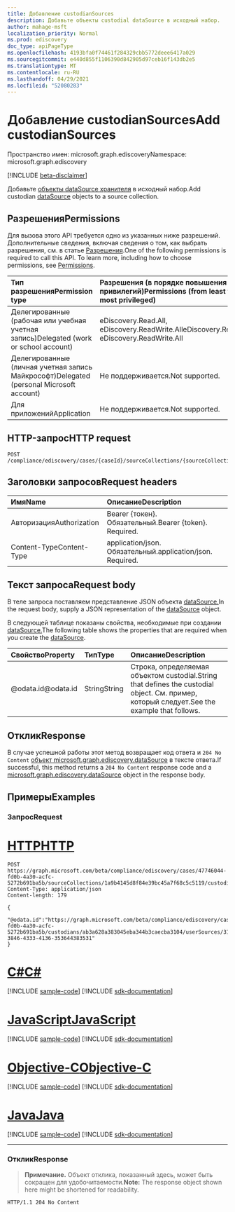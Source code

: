 ```yaml
---
title: Добавление custodianSources
description: Добавьте объекты custodial dataSource в исходный набор.
author: mahage-msft
localization_priority: Normal
ms.prod: ediscovery
doc_type: apiPageType
ms.openlocfilehash: 4193bfa0f74461f284329cbb5772deee6417a029
ms.sourcegitcommit: e440d855f1106390d842905d97ceb16f143db2e5
ms.translationtype: MT
ms.contentlocale: ru-RU
ms.lasthandoff: 04/29/2021
ms.locfileid: "52080283"
---
```

# <a name="add-custodiansources"></a><span data-ttu-id="0df78-103">Добавление custodianSources</span><span class="sxs-lookup"><span data-stu-id="0df78-103">Add custodianSources</span></span>

<span data-ttu-id="0df78-104">Пространство имен: microsoft.graph.ediscovery</span><span class="sxs-lookup"><span data-stu-id="0df78-104">Namespace: microsoft.graph.ediscovery</span></span>

[!INCLUDE [beta-disclaimer](../../includes/beta-disclaimer.md)]

<span data-ttu-id="0df78-105">Добавьте [объекты dataSource хранителя](../resources/ediscovery-datasource.md) в исходный набор.</span><span class="sxs-lookup"><span data-stu-id="0df78-105">Add custodian [dataSource](../resources/ediscovery-datasource.md) objects to a source collection.</span></span>

## <a name="permissions"></a><span data-ttu-id="0df78-106">Разрешения</span><span class="sxs-lookup"><span data-stu-id="0df78-106">Permissions</span></span>

<span data-ttu-id="0df78-p101">Для вызова этого API требуется одно из указанных ниже разрешений. Дополнительные сведения, включая сведения о том, как выбрать разрешения, см. в статье [Разрешения](/graph/permissions-reference).</span><span class="sxs-lookup"><span data-stu-id="0df78-p101">One of the following permissions is required to call this API. To learn more, including how to choose permissions, see [Permissions](/graph/permissions-reference).</span></span>

|<span data-ttu-id="0df78-109">Тип разрешения</span><span class="sxs-lookup"><span data-stu-id="0df78-109">Permission type</span></span>|<span data-ttu-id="0df78-110">Разрешения (в порядке повышения привилегий)</span><span class="sxs-lookup"><span data-stu-id="0df78-110">Permissions (from least to most privileged)</span></span>|
|:---|:---|
|<span data-ttu-id="0df78-111">Делегированные (рабочая или учебная учетная запись)</span><span class="sxs-lookup"><span data-stu-id="0df78-111">Delegated (work or school account)</span></span>|<span data-ttu-id="0df78-112">eDiscovery.Read.All, eDiscovery.ReadWrite.All</span><span class="sxs-lookup"><span data-stu-id="0df78-112">eDiscovery.Read.All, eDiscovery.ReadWrite.All</span></span>|
|<span data-ttu-id="0df78-113">Делегированные (личная учетная запись Майкрософт)</span><span class="sxs-lookup"><span data-stu-id="0df78-113">Delegated (personal Microsoft account)</span></span>|<span data-ttu-id="0df78-114">Не поддерживается.</span><span class="sxs-lookup"><span data-stu-id="0df78-114">Not supported.</span></span>|
|<span data-ttu-id="0df78-115">Для приложений</span><span class="sxs-lookup"><span data-stu-id="0df78-115">Application</span></span>|<span data-ttu-id="0df78-116">Не поддерживается.</span><span class="sxs-lookup"><span data-stu-id="0df78-116">Not supported.</span></span>|

## <a name="http-request"></a><span data-ttu-id="0df78-117">HTTP-запрос</span><span class="sxs-lookup"><span data-stu-id="0df78-117">HTTP request</span></span>

<!-- {
  "blockType": "ignored"
}
-->

``` http
POST /compliance/ediscovery/cases/{caseId}/sourceCollections/{sourceCollectionId}/custodianSources/$ref
```

## <a name="request-headers"></a><span data-ttu-id="0df78-118">Заголовки запросов</span><span class="sxs-lookup"><span data-stu-id="0df78-118">Request headers</span></span>

|<span data-ttu-id="0df78-119">Имя</span><span class="sxs-lookup"><span data-stu-id="0df78-119">Name</span></span>|<span data-ttu-id="0df78-120">Описание</span><span class="sxs-lookup"><span data-stu-id="0df78-120">Description</span></span>|
|:---|:---|
|<span data-ttu-id="0df78-121">Авторизация</span><span class="sxs-lookup"><span data-stu-id="0df78-121">Authorization</span></span>|<span data-ttu-id="0df78-p102">Bearer {токен}. Обязательный.</span><span class="sxs-lookup"><span data-stu-id="0df78-p102">Bearer {token}. Required.</span></span>|
|<span data-ttu-id="0df78-124">Content-Type</span><span class="sxs-lookup"><span data-stu-id="0df78-124">Content-Type</span></span>|<span data-ttu-id="0df78-p103">application/json. Обязательный.</span><span class="sxs-lookup"><span data-stu-id="0df78-p103">application/json. Required.</span></span>|

## <a name="request-body"></a><span data-ttu-id="0df78-127">Текст запроса</span><span class="sxs-lookup"><span data-stu-id="0df78-127">Request body</span></span>

<span data-ttu-id="0df78-128">В теле запроса поставляем представление JSON объекта [dataSource.](../resources/ediscovery-datasource.md)</span><span class="sxs-lookup"><span data-stu-id="0df78-128">In the request body, supply a JSON representation of the [dataSource](../resources/ediscovery-datasource.md) object.</span></span>

<span data-ttu-id="0df78-129">В следующей таблице показаны свойства, необходимые при создании [dataSource.](../resources/ediscovery-datasource.md)</span><span class="sxs-lookup"><span data-stu-id="0df78-129">The following table shows the properties that are required when you create the [dataSource](../resources/ediscovery-datasource.md).</span></span>

|<span data-ttu-id="0df78-130">Свойство</span><span class="sxs-lookup"><span data-stu-id="0df78-130">Property</span></span>|<span data-ttu-id="0df78-131">Тип</span><span class="sxs-lookup"><span data-stu-id="0df78-131">Type</span></span>|<span data-ttu-id="0df78-132">Описание</span><span class="sxs-lookup"><span data-stu-id="0df78-132">Description</span></span>|
|:---|:---|:---|
|<span data-ttu-id="0df78-133">@odata.id</span><span class="sxs-lookup"><span data-stu-id="0df78-133">@odata.id</span></span>|<span data-ttu-id="0df78-134">String</span><span class="sxs-lookup"><span data-stu-id="0df78-134">String</span></span>|<span data-ttu-id="0df78-135">Строка, определяемая объектом custodial.</span><span class="sxs-lookup"><span data-stu-id="0df78-135">String that defines the custodial object.</span></span> <span data-ttu-id="0df78-136">См. пример, который следует.</span><span class="sxs-lookup"><span data-stu-id="0df78-136">See the example that follows.</span></span>|

## <a name="response"></a><span data-ttu-id="0df78-137">Отклик</span><span class="sxs-lookup"><span data-stu-id="0df78-137">Response</span></span>

<span data-ttu-id="0df78-138">В случае успешной работы этот метод возвращает код ответа и `204 No Content` [объект microsoft.graph.ediscovery.dataSource](../resources/ediscovery-datasource.md) в тексте ответа.</span><span class="sxs-lookup"><span data-stu-id="0df78-138">If successful, this method returns a `204 No Content` response code and a [microsoft.graph.ediscovery.dataSource](../resources/ediscovery-datasource.md) object in the response body.</span></span>

## <a name="examples"></a><span data-ttu-id="0df78-139">Примеры</span><span class="sxs-lookup"><span data-stu-id="0df78-139">Examples</span></span>

### <a name="request"></a><span data-ttu-id="0df78-140">Запрос</span><span class="sxs-lookup"><span data-stu-id="0df78-140">Request</span></span>


# <a name="http"></a>[<span data-ttu-id="0df78-141">HTTP</span><span class="sxs-lookup"><span data-stu-id="0df78-141">HTTP</span></span>](#tab/http)
<!-- {
  "blockType": "request",
  "name": "create_datasource_from__2"
}
-->

``` http
POST https://graph.microsoft.com/beta/compliance/ediscovery/cases/47746044-fd0b-4a30-acfc-5272b691ba5b/sourceCollections/1a9b4145d8f84e39bc45a7f68c5c5119/custodianSources/$ref
Content-Type: application/json
Content-length: 179

{
  "@odata.id":"https://graph.microsoft.com/beta/compliance/ediscovery/cases/47746044-fd0b-4a30-acfc-5272b691ba5b/custodians/ab3a628a383045eba344b3caecba3104/userSources/31423539-3846-4333-4136-353644383531"
}
```
# <a name="c"></a>[<span data-ttu-id="0df78-142">C#</span><span class="sxs-lookup"><span data-stu-id="0df78-142">C#</span></span>](#tab/csharp)
[!INCLUDE [sample-code](../includes/snippets/csharp/create-datasource-from--2-csharp-snippets.md)]
[!INCLUDE [sdk-documentation](../includes/snippets/snippets-sdk-documentation-link.md)]

# <a name="javascript"></a>[<span data-ttu-id="0df78-143">JavaScript</span><span class="sxs-lookup"><span data-stu-id="0df78-143">JavaScript</span></span>](#tab/javascript)
[!INCLUDE [sample-code](../includes/snippets/javascript/create-datasource-from--2-javascript-snippets.md)]
[!INCLUDE [sdk-documentation](../includes/snippets/snippets-sdk-documentation-link.md)]

# <a name="objective-c"></a>[<span data-ttu-id="0df78-144">Objective-C</span><span class="sxs-lookup"><span data-stu-id="0df78-144">Objective-C</span></span>](#tab/objc)
[!INCLUDE [sample-code](../includes/snippets/objc/create-datasource-from--2-objc-snippets.md)]
[!INCLUDE [sdk-documentation](../includes/snippets/snippets-sdk-documentation-link.md)]

# <a name="java"></a>[<span data-ttu-id="0df78-145">Java</span><span class="sxs-lookup"><span data-stu-id="0df78-145">Java</span></span>](#tab/java)
[!INCLUDE [sample-code](../includes/snippets/java/create-datasource-from--2-java-snippets.md)]
[!INCLUDE [sdk-documentation](../includes/snippets/snippets-sdk-documentation-link.md)]

---


### <a name="response"></a><span data-ttu-id="0df78-146">Отклик</span><span class="sxs-lookup"><span data-stu-id="0df78-146">Response</span></span>

> <span data-ttu-id="0df78-147">**Примечание.** Объект отклика, показанный здесь, может быть сокращен для удобочитаемости.</span><span class="sxs-lookup"><span data-stu-id="0df78-147">**Note:** The response object shown here might be shortened for readability.</span></span>
<!-- {
  "blockType": "response",
  "truncated": true,
  "@odata.type": "microsoft.graph.ediscovery.dataSource"
}
-->

``` http
HTTP/1.1 204 No Content
```
